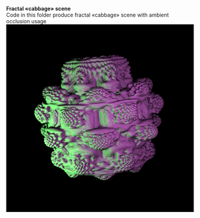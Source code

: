 **Fractal «cabbage» scene**  
Code in this folder produce fractal «cabbage» scene with ambient occlusion usage  
![pic](https://github.com/dm-medvedev/ray-marching/blob/master/Fractal_cabbage/FRACTAL_s_AO.bmp)  
